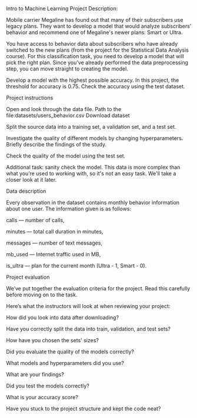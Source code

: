 Intro to Machine Learning Project Description:

Mobile carrier Megaline has found out that many of their subscribers use legacy plans. They want to develop a model that would analyze subscribers' behavior and recommend one of Megaline's newer plans: Smart or Ultra.

You have access to behavior data about subscribers who have already switched to the new plans (from the project for the Statistical Data Analysis course). For this classification task, you need to develop a model that will pick the right plan. Since you’ve already performed the data preprocessing step, you can move straight to creating the model.

Develop a model with the highest possible accuracy. In this project, the threshold for accuracy is 0.75. Check the accuracy using the test dataset.

Project instructions

Open and look through the data file. Path to the file:datasets/users_behavior.csv Download dataset

Split the source data into a training set, a validation set, and a test set.

Investigate the quality of different models by changing hyperparameters. Briefly describe the findings of the study.

Check the quality of the model using the test set.

Additional task: sanity check the model. This data is more complex than what you’re used to working with, so it's not an easy task. We'll take a closer look at it later.

Data description

Every observation in the dataset contains monthly behavior information about one user. The information given is as follows:

сalls — number of calls,

minutes — total call duration in minutes,

messages — number of text messages,

mb_used — Internet traffic used in MB,

is_ultra — plan for the current month (Ultra - 1, Smart - 0).

Project evaluation

We’ve put together the evaluation criteria for the project. Read this carefully before moving on to the task.

Here’s what the instructors will look at when reviewing your project:

How did you look into data after downloading?

Have you correctly split the data into train, validation, and test sets?

How have you chosen the sets' sizes?

Did you evaluate the quality of the models correctly?

What models and hyperparameters did you use?

What are your findings?

Did you test the models correctly?

What is your accuracy score?

Have you stuck to the project structure and kept the code neat?

